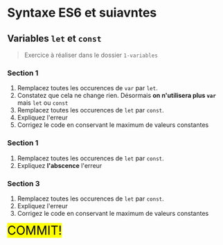 # Syntaxe ES6 et suiavntes

## Variables `let` et `const`
> Exercice à réaliser dans le dossier `1-variables`

### Section 1
1. Remplacez toutes les occurences de `var` par `let`. 
2. Constatez que cela ne change rien. Désormais **on n'utilisera plus `var`** mais `let` ou `const`
3. Remplacez toutes les occurences de `let` par `const`. 
4. Expliquez l'erreur
5. Corrigez le code en conservant le maximum de valeurs constantes

### Section 1
1. Remplacez toutes les occurences de `let` par `const`. 
2. Expliquez **l'abscence** l'erreur

### Section 3
1. Remplacez toutes les occurences de `let` par `const`. 
2. Expliquez l'erreur
3. Corrigez le code en conservant le maximum de valeurs constantes

<span style="font-size: 2em;background-color: yellow; color: black">COMMIT!</p>